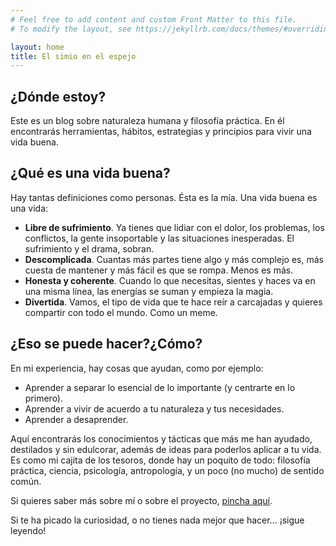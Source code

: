 ```yaml
---
# Feel free to add content and custom Front Matter to this file.
# To modify the layout, see https://jekyllrb.com/docs/themes/#overriding-theme-defaults

layout: home
title: El simio en el espejo
---
```


## ¿Dónde estoy?
Este es un blog sobre naturaleza humana y filosofía práctica. En él encontrarás  herramientas, hábitos, estrategias y principios para vivir una vida buena.


## ¿Qué es una vida buena?
Hay tantas definiciones como personas. Ésta es la mía.
Una vida buena es una vida:
* **Libre de sufrimiento**. Ya tienes que lidiar con el dolor, los problemas, los conflictos, la gente insoportable y las situaciones inesperadas. El sufrimiento y el drama, sobran.
* **Descomplicada**. Cuantas más partes tiene algo y más complejo es, más cuesta de mantener y más fácil es que se rompa. Menos es más.
* **Honesta y coherente**. Cuando lo que necesitas, sientes y haces va en una misma línea, las energías se suman y empieza la magia.
* **Divertida**. Vamos, el tipo de vida que te hace reír a carcajadas y quieres compartir con todo el mundo. Como un meme.


## ¿Eso se puede hacer?¿Cómo?
En mi experiencia, hay cosas que ayudan, como por ejemplo:
* Aprender a separar lo esencial de lo importante (y centrarte en lo primero).
* Aprender a vivir de acuerdo a tu naturaleza y tus necesidades.
* Aprender a desaprender.

Aquí encontrarás los conocimientos y tácticas que más me han ayudado, destilados y sin edulcorar, además de ideas para poderlos aplicar a tu vida. Es como mi cajita de los tesoros, donde hay un poquito de todo: filosofía práctica, ciencia, psicología, antropología, y un poco (no mucho) de sentido común.


Si quieres saber más sobre mí o sobre el proyecto, [pincha aquí](/about).

Si te ha picado la curiosidad, o no tienes nada mejor que hacer... ¡sigue leyendo!
